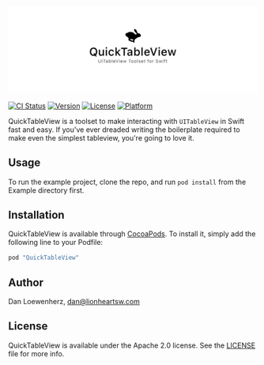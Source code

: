 <!--
Copyright 2012-2018 Lionheart Software LLC

Licensed under the Apache License, Version 2.0 (the "License");
you may not use this file except in compliance with the License.
You may obtain a copy of the License at

   http://www.apache.org/licenses/LICENSE-2.0

Unless required by applicable law or agreed to in writing, software
distributed under the License is distributed on an "AS IS" BASIS,
WITHOUT WARRANTIES OR CONDITIONS OF ANY KIND, either express or implied.
See the License for the specific language governing permissions and
limitations under the License.
-->

![](meta/repo-banner.png)

[![CI Status](https://img.shields.io/travis/lionheart/QuickTableView.svg?style=flat)](https://travis-ci.org/lionheart/QuickTableView)
[![Version](https://img.shields.io/cocoapods/v/QuickTableView.svg?style=flat)](http://cocoapods.org/pods/QuickTableView)
[![License](https://img.shields.io/cocoapods/l/QuickTableView.svg?style=flat)](http://cocoapods.org/pods/QuickTableView)
[![Platform](https://img.shields.io/cocoapods/p/QuickTableView.svg?style=flat)](http://cocoapods.org/pods/QuickTableView)

QuickTableView is a toolset to make interacting with `UITableView` in Swift fast and easy. If you've ever dreaded writing the boilerplate required to make even the simplest tableview, you're going to love it.

## 


## Usage

To run the example project, clone the repo, and run `pod install` from the Example directory first.

## Installation

QuickTableView is available through [CocoaPods](http://cocoapods.org). To install
it, simply add the following line to your Podfile:

```ruby
pod "QuickTableView"
```

## Author

Dan Loewenherz, dan@lionheartsw.com

## License

QuickTableView is available under the Apache 2.0 license. See the [LICENSE](LICENSE) file for more info.
